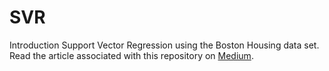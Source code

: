# SVR
Introduction Support Vector Regression using the Boston Housing data set.
<br>
Read the article associated with this repository on [Medium](https://towardsdatascience.com/an-introduction-to-support-vector-regression-svr-a3ebc1672c2).
